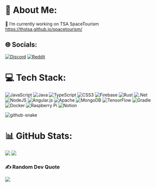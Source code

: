 # 💫 About Me:
🔭 I’m currently working on TSA SpaceTourism https://thstsa.github.io/spacetourism/<br> <!--👯I’m looking to collaborate on<br>🤝 I’m looking for help with<br>🌱 I’m currently learning<br>💬 Ask me about<br>⚡ Fun fact-->


## 🌐 Socials:
[![Discord](https://img.shields.io/badge/Discord-%237289DA.svg?logo=discord&logoColor=white)](https://discord.gg/Bean#5961) [![Reddit](https://img.shields.io/badge/Reddit-%23FF4500.svg?logo=Reddit&logoColor=white)](https://reddit.com/user/Complete_Ad62) 

# 💻 Tech Stack:
![JavaScript](https://img.shields.io/badge/javascript-%23323330.svg?style=for-the-badge&logo=javascript&logoColor=%23F7DF1E) ![Java](https://img.shields.io/badge/java-%23ED8B00.svg?style=for-the-badge&logo=java&logoColor=white) ![TypeScript](https://img.shields.io/badge/typescript-%23007ACC.svg?style=for-the-badge&logo=typescript&logoColor=white) ![CSS3](https://img.shields.io/badge/css3-%231572B6.svg?style=for-the-badge&logo=css3&logoColor=white) ![Firebase](https://img.shields.io/badge/firebase-%23039BE5.svg?style=for-the-badge&logo=firebase) ![Rust](https://img.shields.io/badge/rust-%23000000.svg?style=for-the-badge&logo=rust&logoColor=white) ![.Net](https://img.shields.io/badge/.NET-5C2D91?style=for-the-badge&logo=.net&logoColor=white) ![NodeJS](https://img.shields.io/badge/node.js-6DA55F?style=for-the-badge&logo=node.js&logoColor=white) ![Angular.js](https://img.shields.io/badge/angular.js-%23E23237.svg?style=for-the-badge&logo=angularjs&logoColor=white) ![Apache](https://img.shields.io/badge/apache-%23D42029.svg?style=for-the-badge&logo=apache&logoColor=white) ![MongoDB](https://img.shields.io/badge/MongoDB-%234ea94b.svg?style=for-the-badge&logo=mongodb&logoColor=white) ![TensorFlow](https://img.shields.io/badge/TensorFlow-%23FF6F00.svg?style=for-the-badge&logo=TensorFlow&logoColor=white) ![Gradle](https://img.shields.io/badge/Gradle-02303A.svg?style=for-the-badge&logo=Gradle&logoColor=white) ![Docker](https://img.shields.io/badge/docker-%230db7ed.svg?style=for-the-badge&logo=docker&logoColor=white) ![Raspberry Pi](https://img.shields.io/badge/-RaspberryPi-C51A4A?style=for-the-badge&logo=Raspberry-Pi) ![Notion](https://img.shields.io/badge/Notion-%23000000.svg?style=for-the-badge&logo=notion&logoColor=white)<br/>

<picture>
  <source media="(prefers-color-scheme: dark)" srcset="https://raw.githubusercontent.com/bean0-0/bean0-0/dist/github-snake-dark.svg">
  <source media="(prefers-color-scheme: light)" srcset="https://raw.githubusercontent.com/bean0-0/bean0-0/dist/github-snake.svg">
  <img alt="github-snake" src="github-snake.svg">
</picture>

# 📊 GitHub Stats:
![](https://github-readme-stats.vercel.app/api?username=Bean0-0&theme=gruvbox&hide_border=true&include_all_commits=false&count_private=false)
![](https://github-readme-stats.vercel.app/api/top-langs/?username=Bean0-0&theme=gruvbox&hide_border=true&include_all_commits=false&count_private=false&layout=compact)

### ✍️ Random Dev Quote
![](https://quotes-github-readme.vercel.app/api?type=horizontal&theme=gruvbox)

